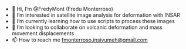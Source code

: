 - 👋 Hi, I’m @FredyMont (Fredu Monterroso) 
- 👀 I’m interested in satellite image analysis for deformation with INSAR
- 🌱 I’m currently learning how to use scripts to process these images
- 💞️ I’m looking to collaborate on volcanic deformation and mass movement displacements
- 📫 How to reach me fmonterroso.insivumeh@gmail.com


<!---
FredyMont/FredyMont is a ✨ special ✨ repository because its `README.md` (this file) appears on your GitHub profile.
You can click the Preview link to take a look at your changes.
--->

